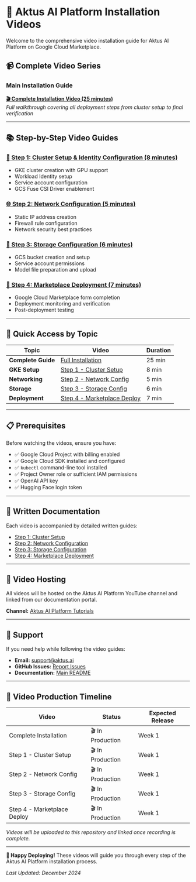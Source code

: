 # 🎥 Aktus AI Platform Installation Videos

Welcome to the comprehensive video installation guide for Aktus AI Platform on Google Cloud Marketplace.

## 📹 Complete Video Series

### Main Installation Guide
**[🎬 Complete Installation Video (25 minutes)](videos/complete-installation.md)**  
*Full walkthrough covering all deployment steps from cluster setup to final verification*

---

## 📚 Step-by-Step Video Guides

### [🔧 Step 1: Cluster Setup & Identity Configuration (8 minutes)](videos/step1-cluster-setup.md)
- GKE cluster creation with GPU support
- Workload Identity setup
- Service account configuration
- GCS Fuse CSI Driver enablement

### [🌐 Step 2: Network Configuration (5 minutes)](videos/step2-network-config.md)
- Static IP address creation
- Firewall rule configuration
- Network security best practices

### [💾 Step 3: Storage Configuration (6 minutes)](videos/step3-storage-config.md)
- GCS bucket creation and setup
- Service account permissions
- Model file preparation and upload

### [🚀 Step 4: Marketplace Deployment (7 minutes)](videos/step4-marketplace-deployment.md)
- Google Cloud Marketplace form completion
- Deployment monitoring and verification
- Post-deployment testing

---

## 🎯 Quick Access by Topic

| Topic | Video | Duration |
|-------|-------|----------|
| **Complete Guide** | [Full Installation](videos/complete-installation.md) | 25 min |
| **GKE Setup** | [Step 1 - Cluster Setup](videos/step1-cluster-setup.md) | 8 min |
| **Networking** | [Step 2 - Network Config](videos/step2-network-config.md) | 5 min |
| **Storage** | [Step 3 - Storage Config](videos/step3-storage-config.md) | 6 min |
| **Deployment** | [Step 4 - Marketplace Deploy](videos/step4-marketplace-deployment.md) | 7 min |

---

## 📋 Prerequisites

Before watching the videos, ensure you have:

- ✅ Google Cloud Project with billing enabled
- ✅ Google Cloud SDK installed and configured
- ✅ `kubectl` command-line tool installed
- ✅ Project Owner role or sufficient IAM permissions
- ✅ OpenAI API key
- ✅ Hugging Face login token

---

## 📖 Written Documentation

Each video is accompanied by detailed written guides:

- [Step 1: Cluster Setup](cluster-setup.md)
- [Step 2: Network Configuration](network-configuration.md)
- [Step 3: Storage Configuration](storage-configuration.md)
- [Step 4: Marketplace Deployment](marketplace-deployment.md)

---

## 🔗 Video Hosting

All videos will be hosted on the Aktus AI Platform YouTube channel and linked from our documentation portal.

**Channel:** [Aktus AI Platform Tutorials](https://youtube.com/@aktus-ai-platform)

---

## 💬 Support

If you need help while following the video guides:

- **Email:** [support@aktus.ai](mailto:support@aktus.ai)
- **GitHub Issues:** [Report Issues](https://github.com/aktus-ai/aktus-platform-gcp-marketplace/issues)
- **Documentation:** [Main README](../README.md)

---

## 📅 Video Production Timeline

| Video | Status | Expected Release |
|-------|--------|------------------|
| Complete Installation | 🎬 In Production | Week 1 |
| Step 1 - Cluster Setup | 🎬 In Production | Week 1 |
| Step 2 - Network Config | 🎬 In Production | Week 1 |
| Step 3 - Storage Config | 🎬 In Production | Week 1 |
| Step 4 - Marketplace Deploy | 🎬 In Production | Week 1 |

*Videos will be uploaded to this repository and linked once recording is complete.*

---

**🎥 Happy Deploying!** These videos will guide you through every step of the Aktus AI Platform installation process.

*Last Updated: December 2024*